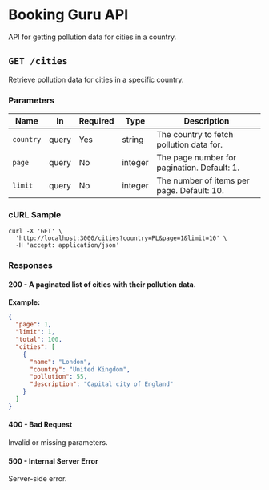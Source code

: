 # Booking Guru API

API for getting pollution data for cities in a country.

## `GET /cities`

Retrieve pollution data for cities in a specific country.

### Parameters

| Name      | In    | Required | Type    | Description                               |
|-----------|-------|----------|---------|-------------------------------------------|
| `country` | query | Yes      | string  | The country to fetch pollution data for.  |
| `page`    | query | No       | integer | The page number for pagination. Default: 1. |
| `limit`   | query | No       | integer | The number of items per page. Default: 10.  |

### cURL Sample
```
curl -X 'GET' \
  'http://localhost:3000/cities?country=PL&page=1&limit=10' \
  -H 'accept: application/json'
```

### Responses

#### 200 - A paginated list of cities with their pollution data.

**Example:**
```json
{
  "page": 1,
  "limit": 1,
  "total": 100,
  "cities": [
    {
      "name": "London",
      "country": "United Kingdom",
      "pollution": 55,
      "description": "Capital city of England"
    }
  ]
}
```

#### 400 - Bad Request

Invalid or missing parameters.

#### 500 - Internal Server Error

Server-side error.
